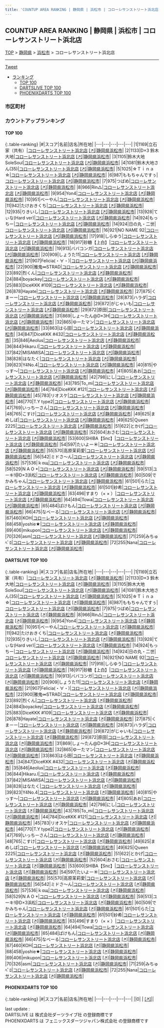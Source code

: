 ```yaml
---
title: 'COUNTUP AREA RANKING | 静岡県 | 浜松市 | コローレサンストリート浜北店'
---
```

## COUNTUP AREA RANKING | 静岡県 | 浜松市 | コローレサンストリート浜北店

[TOP](/darts/rank/) > [静岡県](/darts/rank/静岡県/) > [浜松市](/darts/rank/静岡県/浜松市/) > コローレサンストリート浜北店

___

<a href="https://twitter.com/share?ref_src=twsrc%5Etfw" data-text="COUNTUP AREA RANKING | 静岡県浜松市コローレサンストリート浜北店" class="twitter-share-button" data-hashtags="DARTSLIVE,PHOENIXDARTS,darts,ダーツ" data-show-count="false">Tweet</a>

* [ランキング](#カウントアップランキング)
    * [TOP 100](#top-100)
    * [DARTSLIVE TOP 100](#dartslive-top-100)
    * [PHOENIXDARTS TOP 100](#phoenixdarts-top-100)

### 市区町村

<ul>

</ul>

### カウントアップランキング

#### TOP 100



{:.table-ranking}
|#|スコア|名前|店名|所在地|
|---|---|---|---|---|
|1|1169|<span class="rank-name-dl">立石家（共有）</span>|<a href="/darts/rank/shops/984af241046ee54c0d9b047a20a7ba1e.html">コローレサンストリート浜北店</a> <a href="https://search.dartslive.com/jp/shop/984af241046ee54c0d9b047a20a7ba1e">[↗]</a>|<a href="/darts/rank/静岡県/浜松市">静岡県浜松市</a>|
|2|1133|<span class="rank-name-dl">D×3 鈴木大地</span>|<a href="/darts/rank/shops/984af241046ee54c0d9b047a20a7ba1e.html">コローレサンストリート浜北店</a> <a href="https://search.dartslive.com/jp/shop/984af241046ee54c0d9b047a20a7ba1e">[↗]</a>|<a href="/darts/rank/静岡県/浜松市">静岡県浜松市</a>|
|3|1105|<span class="rank-name-dl">鈴木大地SoleSoul</span>|<a href="/darts/rank/shops/984af241046ee54c0d9b047a20a7ba1e.html">コローレサンストリート浜北店</a> <a href="https://search.dartslive.com/jp/shop/984af241046ee54c0d9b047a20a7ba1e">[↗]</a>|<a href="/darts/rank/静岡県/浜松市">静岡県浜松市</a>|
|4|1081|<span class="rank-name-dl">鈴木大地さん(35)</span>|<a href="/darts/rank/shops/984af241046ee54c0d9b047a20a7ba1e.html">コローレサンストリート浜北店</a> <a href="https://search.dartslive.com/jp/shop/984af241046ee54c0d9b047a20a7ba1e">[↗]</a>|<a href="/darts/rank/静岡県/浜松市">静岡県浜松市</a>|
|5|1025|<span class="rank-name-dl">☆Ｔｉｎａ☆</span>|<a href="/darts/rank/shops/984af241046ee54c0d9b047a20a7ba1e.html">コローレサンストリート浜北店</a> <a href="https://search.dartslive.com/jp/shop/984af241046ee54c0d9b047a20a7ba1e">[↗]</a>|<a href="/darts/rank/静岡県/浜松市">静岡県浜松市</a>|
|6|987|<span class="rank-name-dl">ももちゃんですぅ</span>|<a href="/darts/rank/shops/984af241046ee54c0d9b047a20a7ba1e.html">コローレサンストリート浜北店</a> <a href="https://search.dartslive.com/jp/shop/984af241046ee54c0d9b047a20a7ba1e">[↗]</a>|<a href="/darts/rank/静岡県/浜松市">静岡県浜松市</a>|
|7|975|<span class="rank-name-dl">つばめ</span>|<a href="/darts/rank/shops/984af241046ee54c0d9b047a20a7ba1e.html">コローレサンストリート浜北店</a> <a href="https://search.dartslive.com/jp/shop/984af241046ee54c0d9b047a20a7ba1e">[↗]</a>|<a href="/darts/rank/静岡県/浜松市">静岡県浜松市</a>|
|8|966|<span class="rank-name-dl">Rin△</span>|<a href="/darts/rank/shops/984af241046ee54c0d9b047a20a7ba1e.html">コローレサンストリート浜北店</a> <a href="https://search.dartslive.com/jp/shop/984af241046ee54c0d9b047a20a7ba1e">[↗]</a>|<a href="/darts/rank/静岡県/浜松市">静岡県浜松市</a>|
|9|954|<span class="rank-name-dl">Yon4</span>|<a href="/darts/rank/shops/984af241046ee54c0d9b047a20a7ba1e.html">コローレサンストリート浜北店</a> <a href="https://search.dartslive.com/jp/shop/984af241046ee54c0d9b047a20a7ba1e">[↗]</a>|<a href="/darts/rank/静岡県/浜松市">静岡県浜松市</a>|
|10|951|<span class="rank-name-dl">べーやん</span>|<a href="/darts/rank/shops/984af241046ee54c0d9b047a20a7ba1e.html">コローレサンストリート浜北店</a> <a href="https://search.dartslive.com/jp/shop/984af241046ee54c0d9b047a20a7ba1e">[↗]</a>|<a href="/darts/rank/静岡県/浜松市">静岡県浜松市</a>|
|11|942|<span class="rank-name-dl">たけおきくち</span>|<a href="/darts/rank/shops/984af241046ee54c0d9b047a20a7ba1e.html">コローレサンストリート浜北店</a> <a href="https://search.dartslive.com/jp/shop/984af241046ee54c0d9b047a20a7ba1e">[↗]</a>|<a href="/darts/rank/静岡県/浜松市">静岡県浜松市</a>|
|12|935|<span class="rank-name-dl">りきいし</span>|<a href="/darts/rank/shops/984af241046ee54c0d9b047a20a7ba1e.html">コローレサンストリート浜北店</a> <a href="https://search.dartslive.com/jp/shop/984af241046ee54c0d9b047a20a7ba1e">[↗]</a>|<a href="/darts/rank/静岡県/浜松市">静岡県浜松市</a>|
|13|928|<span class="rank-name-dl">てぃな(Hard ver)</span>|<a href="/darts/rank/shops/984af241046ee54c0d9b047a20a7ba1e.html">コローレサンストリート浜北店</a> <a href="https://search.dartslive.com/jp/shop/984af241046ee54c0d9b047a20a7ba1e">[↗]</a>|<a href="/darts/rank/静岡県/浜松市">静岡県浜松市</a>|
|14|924|<span class="rank-name-dl">もっちー</span>|<a href="/darts/rank/shops/984af241046ee54c0d9b047a20a7ba1e.html">コローレサンストリート浜北店</a> <a href="https://search.dartslive.com/jp/shop/984af241046ee54c0d9b047a20a7ba1e">[↗]</a>|<a href="/darts/rank/静岡県/浜松市">静岡県浜松市</a>|
|14|924|<span class="rank-name-dl">日の丸・二世</span>|<a href="/darts/rank/shops/984af241046ee54c0d9b047a20a7ba1e.html">コローレサンストリート浜北店</a> <a href="https://search.dartslive.com/jp/shop/984af241046ee54c0d9b047a20a7ba1e">[↗]</a>|<a href="/darts/rank/静岡県/浜松市">静岡県浜松市</a>|
|16|921|<span class="rank-name-dl">NO NAME 92</span>|<a href="/darts/rank/shops/984af241046ee54c0d9b047a20a7ba1e.html">コローレサンストリート浜北店</a> <a href="https://search.dartslive.com/jp/shop/984af241046ee54c0d9b047a20a7ba1e">[↗]</a>|<a href="/darts/rank/静岡県/浜松市">静岡県浜松市</a>|
|17|918|<span class="rank-name-dl">しらゆう</span>|<a href="/darts/rank/shops/984af241046ee54c0d9b047a20a7ba1e.html">コローレサンストリート浜北店</a> <a href="https://search.dartslive.com/jp/shop/984af241046ee54c0d9b047a20a7ba1e">[↗]</a>|<a href="/darts/rank/静岡県/浜松市">静岡県浜松市</a>|
|18|917|<span class="rank-name-dl">砂糖【上白】</span>|<a href="/darts/rank/shops/984af241046ee54c0d9b047a20a7ba1e.html">コローレサンストリート浜北店</a> <a href="https://search.dartslive.com/jp/shop/984af241046ee54c0d9b047a20a7ba1e">[↗]</a>|<a href="/darts/rank/静岡県/浜松市">静岡県浜松市</a>|
|19|913|<span class="rank-name-dl">ババコンガ</span>|<a href="/darts/rank/shops/984af241046ee54c0d9b047a20a7ba1e.html">コローレサンストリート浜北店</a> <a href="https://search.dartslive.com/jp/shop/984af241046ee54c0d9b047a20a7ba1e">[↗]</a>|<a href="/darts/rank/静岡県/浜松市">静岡県浜松市</a>|
|20|909|<span class="rank-name-dl">しょうた11</span>|<a href="/darts/rank/shops/984af241046ee54c0d9b047a20a7ba1e.html">コローレサンストリート浜北店</a> <a href="https://search.dartslive.com/jp/shop/984af241046ee54c0d9b047a20a7ba1e">[↗]</a>|<a href="/darts/rank/静岡県/浜松市">静岡県浜松市</a>|
|21|907|<span class="rank-name-dl">Felicia(・∀・)</span>|<a href="/darts/rank/shops/984af241046ee54c0d9b047a20a7ba1e.html">コローレサンストリート浜北店</a> <a href="https://search.dartslive.com/jp/shop/984af241046ee54c0d9b047a20a7ba1e">[↗]</a>|<a href="/darts/rank/静岡県/浜松市">静岡県浜松市</a>|
|22|900|<span class="rank-name-dl">雅鬼∞STRAD</span>|<a href="/darts/rank/shops/984af241046ee54c0d9b047a20a7ba1e.html">コローレサンストリート浜北店</a> <a href="https://search.dartslive.com/jp/shop/984af241046ee54c0d9b047a20a7ba1e">[↗]</a>|<a href="/darts/rank/静岡県/浜松市">静岡県浜松市</a>|
|23|892|<span class="rank-name-dl">烈くん</span>|<a href="/darts/rank/shops/984af241046ee54c0d9b047a20a7ba1e.html">コローレサンストリート浜北店</a> <a href="https://search.dartslive.com/jp/shop/984af241046ee54c0d9b047a20a7ba1e">[↗]</a>|<a href="/darts/rank/静岡県/浜松市">静岡県浜松市</a>|
|24|884|<span class="rank-name-dl">boyackey</span>|<a href="/darts/rank/shops/984af241046ee54c0d9b047a20a7ba1e.html">コローレサンストリート浜北店</a> <a href="https://search.dartslive.com/jp/shop/984af241046ee54c0d9b047a20a7ba1e">[↗]</a>|<a href="/darts/rank/静岡県/浜松市">静岡県浜松市</a>|
|25|883|<span class="rank-name-dl">DiceKKK #109</span>|<a href="/darts/rank/shops/984af241046ee54c0d9b047a20a7ba1e.html">コローレサンストリート浜北店</a> <a href="https://search.dartslive.com/jp/shop/984af241046ee54c0d9b047a20a7ba1e">[↗]</a>|<a href="/darts/rank/静岡県/浜松市">静岡県浜松市</a>|
|26|878|<span class="rank-name-dl">Hayate</span>|<a href="/darts/rank/shops/984af241046ee54c0d9b047a20a7ba1e.html">コローレサンストリート浜北店</a> <a href="https://search.dartslive.com/jp/shop/984af241046ee54c0d9b047a20a7ba1e">[↗]</a>|<a href="/darts/rank/静岡県/浜松市">静岡県浜松市</a>|
|27|875|<span class="rank-name-dl">くまーー</span>|<a href="/darts/rank/shops/984af241046ee54c0d9b047a20a7ba1e.html">コローレサンストリート浜北店</a> <a href="https://search.dartslive.com/jp/shop/984af241046ee54c0d9b047a20a7ba1e">[↗]</a>|<a href="/darts/rank/静岡県/浜松市">静岡県浜松市</a>|
|28|873|<span class="rank-name-dl">ハラダ</span>|<a href="/darts/rank/shops/984af241046ee54c0d9b047a20a7ba1e.html">コローレサンストリート浜北店</a> <a href="https://search.dartslive.com/jp/shop/984af241046ee54c0d9b047a20a7ba1e">[↗]</a>|<a href="/darts/rank/静岡県/浜松市">静岡県浜松市</a>|
|29|872|<span class="rank-name-dl">がじゃいも</span>|<a href="/darts/rank/shops/984af241046ee54c0d9b047a20a7ba1e.html">コローレサンストリート浜北店</a> <a href="https://search.dartslive.com/jp/shop/984af241046ee54c0d9b047a20a7ba1e">[↗]</a>|<a href="/darts/rank/静岡県/浜松市">静岡県浜松市</a>|
|29|872|<span class="rank-name-dl">原田</span>|<a href="/darts/rank/shops/984af241046ee54c0d9b047a20a7ba1e.html">コローレサンストリート浜北店</a> <a href="https://search.dartslive.com/jp/shop/984af241046ee54c0d9b047a20a7ba1e">[↗]</a>|<a href="/darts/rank/静岡県/浜松市">静岡県浜松市</a>|
|31|869|<span class="rank-name-dl">しょ～たん@D×3H</span>|<a href="/darts/rank/shops/984af241046ee54c0d9b047a20a7ba1e.html">コローレサンストリート浜北店</a> <a href="https://search.dartslive.com/jp/shop/984af241046ee54c0d9b047a20a7ba1e">[↗]</a>|<a href="/darts/rank/静岡県/浜松市">静岡県浜松市</a>|
|32|865|<span class="rank-name-dl">ゆーたマン</span>|<a href="/darts/rank/shops/984af241046ee54c0d9b047a20a7ba1e.html">コローレサンストリート浜北店</a> <a href="https://search.dartslive.com/jp/shop/984af241046ee54c0d9b047a20a7ba1e">[↗]</a>|<a href="/darts/rank/静岡県/浜松市">静岡県浜松市</a>|
|33|863|<span class="rank-name-dl">はら田</span>|<a href="/darts/rank/shops/984af241046ee54c0d9b047a20a7ba1e.html">コローレサンストリート浜北店</a> <a href="https://search.dartslive.com/jp/shop/984af241046ee54c0d9b047a20a7ba1e">[↗]</a>|<a href="/darts/rank/静岡県/浜松市">静岡県浜松市</a>|
|34|847|<span class="rank-name-dl">DiceKKK #432</span>|<a href="/darts/rank/shops/984af241046ee54c0d9b047a20a7ba1e.html">コローレサンストリート浜北店</a> <a href="https://search.dartslive.com/jp/shop/984af241046ee54c0d9b047a20a7ba1e">[↗]</a>|<a href="/darts/rank/静岡県/浜松市">静岡県浜松市</a>|
|35|846|<span class="rank-name-dl">Aeolus</span>|<a href="/darts/rank/shops/984af241046ee54c0d9b047a20a7ba1e.html">コローレサンストリート浜北店</a> <a href="https://search.dartslive.com/jp/shop/984af241046ee54c0d9b047a20a7ba1e">[↗]</a>|<a href="/darts/rank/静岡県/浜松市">静岡県浜松市</a>|
|36|844|<span class="rank-name-dl">Hikaru.I</span>|<a href="/darts/rank/shops/984af241046ee54c0d9b047a20a7ba1e.html">コローレサンストリート浜北店</a> <a href="https://search.dartslive.com/jp/shop/984af241046ee54c0d9b047a20a7ba1e">[↗]</a>|<a href="/darts/rank/静岡県/浜松市">静岡県浜松市</a>|
|37|842|<span class="rank-name-dl">MISAMISA</span>|<a href="/darts/rank/shops/984af241046ee54c0d9b047a20a7ba1e.html">コローレサンストリート浜北店</a> <a href="https://search.dartslive.com/jp/shop/984af241046ee54c0d9b047a20a7ba1e">[↗]</a>|<a href="/darts/rank/静岡県/浜松市">静岡県浜松市</a>|
|38|828|<span class="rank-name-dl">はなたく</span>|<a href="/darts/rank/shops/984af241046ee54c0d9b047a20a7ba1e.html">コローレサンストリート浜北店</a> <a href="https://search.dartslive.com/jp/shop/984af241046ee54c0d9b047a20a7ba1e">[↗]</a>|<a href="/darts/rank/静岡県/浜松市">静岡県浜松市</a>|
|39|823|<span class="rank-name-dl">Y4No.4</span>|<a href="/darts/rank/shops/984af241046ee54c0d9b047a20a7ba1e.html">コローレサンストリート浜北店</a> <a href="https://search.dartslive.com/jp/shop/984af241046ee54c0d9b047a20a7ba1e">[↗]</a>|<a href="/darts/rank/静岡県/浜松市">静岡県浜松市</a>|
|40|815|<span class="rank-name-dl">やっす〜</span>|<a href="/darts/rank/shops/984af241046ee54c0d9b047a20a7ba1e.html">コローレサンストリート浜北店</a> <a href="https://search.dartslive.com/jp/shop/984af241046ee54c0d9b047a20a7ba1e">[↗]</a>|<a href="/darts/rank/静岡県/浜松市">静岡県浜松市</a>|
|41|805|<span class="rank-name-dl">あお</span>|<a href="/darts/rank/shops/984af241046ee54c0d9b047a20a7ba1e.html">コローレサンストリート浜北店</a> <a href="https://search.dartslive.com/jp/shop/984af241046ee54c0d9b047a20a7ba1e">[↗]</a>|<a href="/darts/rank/静岡県/浜松市">静岡県浜松市</a>|
|42|798|<span class="rank-name-dl">にし</span>|<a href="/darts/rank/shops/984af241046ee54c0d9b047a20a7ba1e.html">コローレサンストリート浜北店</a> <a href="https://search.dartslive.com/jp/shop/984af241046ee54c0d9b047a20a7ba1e">[↗]</a>|<a href="/darts/rank/静岡県/浜松市">静岡県浜松市</a>|
|43|785|<span class="rank-name-dl">To_mi</span>|<a href="/darts/rank/shops/984af241046ee54c0d9b047a20a7ba1e.html">コローレサンストリート浜北店</a> <a href="https://search.dartslive.com/jp/shop/984af241046ee54c0d9b047a20a7ba1e">[↗]</a>|<a href="/darts/rank/静岡県/浜松市">静岡県浜松市</a>|
|44|784|<span class="rank-name-dl">DiceKKK #121</span>|<a href="/darts/rank/shops/984af241046ee54c0d9b047a20a7ba1e.html">コローレサンストリート浜北店</a> <a href="https://search.dartslive.com/jp/shop/984af241046ee54c0d9b047a20a7ba1e">[↗]</a>|<a href="/darts/rank/静岡県/浜松市">静岡県浜松市</a>|
|45|783|<span class="rank-name-dl">リオスケ</span>|<a href="/darts/rank/shops/984af241046ee54c0d9b047a20a7ba1e.html">コローレサンストリート浜北店</a> <a href="https://search.dartslive.com/jp/shop/984af241046ee54c0d9b047a20a7ba1e">[↗]</a>|<a href="/darts/rank/静岡県/浜松市">静岡県浜松市</a>|
|46|770|<span class="rank-name-dl">T.Y type2</span>|<a href="/darts/rank/shops/984af241046ee54c0d9b047a20a7ba1e.html">コローレサンストリート浜北店</a> <a href="https://search.dartslive.com/jp/shop/984af241046ee54c0d9b047a20a7ba1e">[↗]</a>|<a href="/darts/rank/静岡県/浜松市">静岡県浜松市</a>|
|47|769|<span class="rank-name-dl">いっちーさん</span>|<a href="/darts/rank/shops/984af241046ee54c0d9b047a20a7ba1e.html">コローレサンストリート浜北店</a> <a href="https://search.dartslive.com/jp/shop/984af241046ee54c0d9b047a20a7ba1e">[↗]</a>|<a href="/darts/rank/静岡県/浜松市">静岡県浜松市</a>|
|48|765|<span class="rank-name-dl">こすけ</span>|<a href="/darts/rank/shops/984af241046ee54c0d9b047a20a7ba1e.html">コローレサンストリート浜北店</a> <a href="https://search.dartslive.com/jp/shop/984af241046ee54c0d9b047a20a7ba1e">[↗]</a>|<a href="/darts/rank/静岡県/浜松市">静岡県浜松市</a>|
|49|625|<span class="rank-name-dl">まめしば</span>|<a href="/darts/rank/shops/984af241046ee54c0d9b047a20a7ba1e.html">コローレサンストリート浜北店</a> <a href="https://search.dartslive.com/jp/shop/984af241046ee54c0d9b047a20a7ba1e">[↗]</a>|<a href="/darts/rank/静岡県/浜松市">静岡県浜松市</a>|
|49|625|<span class="rank-name-dl">Ｑueen 2225</span>|<a href="/darts/rank/shops/984af241046ee54c0d9b047a20a7ba1e.html">コローレサンストリート浜北店</a> <a href="https://search.dartslive.com/jp/shop/984af241046ee54c0d9b047a20a7ba1e">[↗]</a>|<a href="/darts/rank/静岡県/浜松市">静岡県浜松市</a>|
|51|622|<span class="rank-name-dl">とかげ</span>|<a href="/darts/rank/shops/984af241046ee54c0d9b047a20a7ba1e.html">コローレサンストリート浜北店</a> <a href="https://search.dartslive.com/jp/shop/984af241046ee54c0d9b047a20a7ba1e">[↗]</a>|<a href="/darts/rank/静岡県/浜松市">静岡県浜松市</a>|
|52|604|<span class="rank-name-dl">おさむ</span>|<a href="/darts/rank/shops/984af241046ee54c0d9b047a20a7ba1e.html">コローレサンストリート浜北店</a> <a href="https://search.dartslive.com/jp/shop/984af241046ee54c0d9b047a20a7ba1e">[↗]</a>|<a href="/darts/rank/静岡県/浜松市">静岡県浜松市</a>|
|53|600|<span class="rank-name-dl">SHIBA【Snc】</span>|<a href="/darts/rank/shops/984af241046ee54c0d9b047a20a7ba1e.html">コローレサンストリート浜北店</a> <a href="https://search.dartslive.com/jp/shop/984af241046ee54c0d9b047a20a7ba1e">[↗]</a>|<a href="/darts/rank/静岡県/浜松市">静岡県浜松市</a>|
|54|597|<span class="rank-name-dl">たいよー☀️</span>|<a href="/darts/rank/shops/984af241046ee54c0d9b047a20a7ba1e.html">コローレサンストリート浜北店</a> <a href="https://search.dartslive.com/jp/shop/984af241046ee54c0d9b047a20a7ba1e">[↗]</a>|<a href="/darts/rank/静岡県/浜松市">静岡県浜松市</a>|
|55|570|<span class="rank-name-dl">高原茉莉愛</span>|<a href="/darts/rank/shops/984af241046ee54c0d9b047a20a7ba1e.html">コローレサンストリート浜北店</a> <a href="https://search.dartslive.com/jp/shop/984af241046ee54c0d9b047a20a7ba1e">[↗]</a>|<a href="/darts/rank/静岡県/浜松市">静岡県浜松市</a>|
|56|542|<span class="rank-name-dl">ミドさ〜ん</span>|<a href="/darts/rank/shops/984af241046ee54c0d9b047a20a7ba1e.html">コローレサンストリート浜北店</a> <a href="https://search.dartslive.com/jp/shop/984af241046ee54c0d9b047a20a7ba1e">[↗]</a>|<a href="/darts/rank/静岡県/浜松市">静岡県浜松市</a>|
|57|536|<span class="rank-name-dl">ｋαщ</span>|<a href="/darts/rank/shops/984af241046ee54c0d9b047a20a7ba1e.html">コローレサンストリート浜北店</a> <a href="https://search.dartslive.com/jp/shop/984af241046ee54c0d9b047a20a7ba1e">[↗]</a>|<a href="/darts/rank/静岡県/浜松市">静岡県浜松市</a>|
|58|529|<span class="rank-name-dl">N A O *</span>|<a href="/darts/rank/shops/984af241046ee54c0d9b047a20a7ba1e.html">コローレサンストリート浜北店</a> <a href="https://search.dartslive.com/jp/shop/984af241046ee54c0d9b047a20a7ba1e">[↗]</a>|<a href="/darts/rank/静岡県/浜松市">静岡県浜松市</a>|
|59|513|<span class="rank-name-dl">ユーキ!@D×3浜松</span>|<a href="/darts/rank/shops/984af241046ee54c0d9b047a20a7ba1e.html">コローレサンストリート浜北店</a> <a href="https://search.dartslive.com/jp/shop/984af241046ee54c0d9b047a20a7ba1e">[↗]</a>|<a href="/darts/rank/静岡県/浜松市">静岡県浜松市</a>|
|60|509|<span class="rank-name-dl">でかみちゃん</span>|<a href="/darts/rank/shops/984af241046ee54c0d9b047a20a7ba1e.html">コローレサンストリート浜北店</a> <a href="https://search.dartslive.com/jp/shop/984af241046ee54c0d9b047a20a7ba1e">[↗]</a>|<a href="/darts/rank/静岡県/浜松市">静岡県浜松市</a>|
|61|501|<span class="rank-name-dl">らた</span>|<a href="/darts/rank/shops/984af241046ee54c0d9b047a20a7ba1e.html">コローレサンストリート浜北店</a> <a href="https://search.dartslive.com/jp/shop/984af241046ee54c0d9b047a20a7ba1e">[↗]</a>|<a href="/darts/rank/静岡県/浜松市">静岡県浜松市</a>|
|61|501|<span class="rank-name-dl">紗希</span>|<a href="/darts/rank/shops/984af241046ee54c0d9b047a20a7ba1e.html">コローレサンストリート浜北店</a> <a href="https://search.dartslive.com/jp/shop/984af241046ee54c0d9b047a20a7ba1e">[↗]</a>|<a href="/darts/rank/静岡県/浜松市">静岡県浜松市</a>|
|63|496|<span class="rank-name-dl">すまり（× × ）</span>|<a href="/darts/rank/shops/984af241046ee54c0d9b047a20a7ba1e.html">コローレサンストリート浜北店</a> <a href="https://search.dartslive.com/jp/shop/984af241046ee54c0d9b047a20a7ba1e">[↗]</a>|<a href="/darts/rank/静岡県/浜松市">静岡県浜松市</a>|
|64|494|<span class="rank-name-dl">Towa</span>|<a href="/darts/rank/shops/984af241046ee54c0d9b047a20a7ba1e.html">コローレサンストリート浜北店</a> <a href="https://search.dartslive.com/jp/shop/984af241046ee54c0d9b047a20a7ba1e">[↗]</a>|<a href="/darts/rank/静岡県/浜松市">静岡県浜松市</a>|
|65|484|<span class="rank-name-dl">ばけもん</span>|<a href="/darts/rank/shops/984af241046ee54c0d9b047a20a7ba1e.html">コローレサンストリート浜北店</a> <a href="https://search.dartslive.com/jp/shop/984af241046ee54c0d9b047a20a7ba1e">[↗]</a>|<a href="/darts/rank/静岡県/浜松市">静岡県浜松市</a>|
|66|475|<span class="rank-name-dl">なべーる</span>|<a href="/darts/rank/shops/984af241046ee54c0d9b047a20a7ba1e.html">コローレサンストリート浜北店</a> <a href="https://search.dartslive.com/jp/shop/984af241046ee54c0d9b047a20a7ba1e">[↗]</a>|<a href="/darts/rank/静岡県/浜松市">静岡県浜松市</a>|
|67|460|<span class="rank-name-dl">KOH</span>|<a href="/darts/rank/shops/984af241046ee54c0d9b047a20a7ba1e.html">コローレサンストリート浜北店</a> <a href="https://search.dartslive.com/jp/shop/984af241046ee54c0d9b047a20a7ba1e">[↗]</a>|<a href="/darts/rank/静岡県/浜松市">静岡県浜松市</a>|
|68|458|<span class="rank-name-dl">yoshie★</span>|<a href="/darts/rank/shops/984af241046ee54c0d9b047a20a7ba1e.html">コローレサンストリート浜北店</a> <a href="https://search.dartslive.com/jp/shop/984af241046ee54c0d9b047a20a7ba1e">[↗]</a>|<a href="/darts/rank/静岡県/浜松市">静岡県浜松市</a>|
|69|406|<span class="rank-name-dl">mikupon</span>|<a href="/darts/rank/shops/984af241046ee54c0d9b047a20a7ba1e.html">コローレサンストリート浜北店</a> <a href="https://search.dartslive.com/jp/shop/984af241046ee54c0d9b047a20a7ba1e">[↗]</a>|<a href="/darts/rank/静岡県/浜松市">静岡県浜松市</a>|
|70|326|<span class="rank-name-dl">asm</span>|<a href="/darts/rank/shops/984af241046ee54c0d9b047a20a7ba1e.html">コローレサンストリート浜北店</a> <a href="https://search.dartslive.com/jp/shop/984af241046ee54c0d9b047a20a7ba1e">[↗]</a>|<a href="/darts/rank/静岡県/浜松市">静岡県浜松市</a>|
|71|259|<span class="rank-name-dl">みちゅﾍﾟﾛ</span>|<a href="/darts/rank/shops/984af241046ee54c0d9b047a20a7ba1e.html">コローレサンストリート浜北店</a> <a href="https://search.dartslive.com/jp/shop/984af241046ee54c0d9b047a20a7ba1e">[↗]</a>|<a href="/darts/rank/静岡県/浜松市">静岡県浜松市</a>|
|72|255|<span class="rank-name-dl">Nana</span>|<a href="/darts/rank/shops/984af241046ee54c0d9b047a20a7ba1e.html">コローレサンストリート浜北店</a> <a href="https://search.dartslive.com/jp/shop/984af241046ee54c0d9b047a20a7ba1e">[↗]</a>|<a href="/darts/rank/静岡県/浜松市">静岡県浜松市</a>|


#### DARTSLIVE TOP 100



{:.table-ranking}
|#|スコア|名前|店名|所在地|
|---|---|---|---|---|
|1|1169|<span class="rank-name-dl">立石家（共有）</span>|<a href="/darts/rank/shops/984af241046ee54c0d9b047a20a7ba1e.html">コローレサンストリート浜北店</a> <a href="https://search.dartslive.com/jp/shop/984af241046ee54c0d9b047a20a7ba1e">[↗]</a>|<a href="/darts/rank/静岡県/浜松市">静岡県浜松市</a>|
|2|1133|<span class="rank-name-dl">D×3 鈴木大地</span>|<a href="/darts/rank/shops/984af241046ee54c0d9b047a20a7ba1e.html">コローレサンストリート浜北店</a> <a href="https://search.dartslive.com/jp/shop/984af241046ee54c0d9b047a20a7ba1e">[↗]</a>|<a href="/darts/rank/静岡県/浜松市">静岡県浜松市</a>|
|3|1105|<span class="rank-name-dl">鈴木大地SoleSoul</span>|<a href="/darts/rank/shops/984af241046ee54c0d9b047a20a7ba1e.html">コローレサンストリート浜北店</a> <a href="https://search.dartslive.com/jp/shop/984af241046ee54c0d9b047a20a7ba1e">[↗]</a>|<a href="/darts/rank/静岡県/浜松市">静岡県浜松市</a>|
|4|1081|<span class="rank-name-dl">鈴木大地さん(35)</span>|<a href="/darts/rank/shops/984af241046ee54c0d9b047a20a7ba1e.html">コローレサンストリート浜北店</a> <a href="https://search.dartslive.com/jp/shop/984af241046ee54c0d9b047a20a7ba1e">[↗]</a>|<a href="/darts/rank/静岡県/浜松市">静岡県浜松市</a>|
|5|1025|<span class="rank-name-dl">☆Ｔｉｎａ☆</span>|<a href="/darts/rank/shops/984af241046ee54c0d9b047a20a7ba1e.html">コローレサンストリート浜北店</a> <a href="https://search.dartslive.com/jp/shop/984af241046ee54c0d9b047a20a7ba1e">[↗]</a>|<a href="/darts/rank/静岡県/浜松市">静岡県浜松市</a>|
|6|987|<span class="rank-name-dl">ももちゃんですぅ</span>|<a href="/darts/rank/shops/984af241046ee54c0d9b047a20a7ba1e.html">コローレサンストリート浜北店</a> <a href="https://search.dartslive.com/jp/shop/984af241046ee54c0d9b047a20a7ba1e">[↗]</a>|<a href="/darts/rank/静岡県/浜松市">静岡県浜松市</a>|
|7|975|<span class="rank-name-dl">つばめ</span>|<a href="/darts/rank/shops/984af241046ee54c0d9b047a20a7ba1e.html">コローレサンストリート浜北店</a> <a href="https://search.dartslive.com/jp/shop/984af241046ee54c0d9b047a20a7ba1e">[↗]</a>|<a href="/darts/rank/静岡県/浜松市">静岡県浜松市</a>|
|8|966|<span class="rank-name-dl">Rin△</span>|<a href="/darts/rank/shops/984af241046ee54c0d9b047a20a7ba1e.html">コローレサンストリート浜北店</a> <a href="https://search.dartslive.com/jp/shop/984af241046ee54c0d9b047a20a7ba1e">[↗]</a>|<a href="/darts/rank/静岡県/浜松市">静岡県浜松市</a>|
|9|954|<span class="rank-name-dl">Yon4</span>|<a href="/darts/rank/shops/984af241046ee54c0d9b047a20a7ba1e.html">コローレサンストリート浜北店</a> <a href="https://search.dartslive.com/jp/shop/984af241046ee54c0d9b047a20a7ba1e">[↗]</a>|<a href="/darts/rank/静岡県/浜松市">静岡県浜松市</a>|
|10|951|<span class="rank-name-dl">べーやん</span>|<a href="/darts/rank/shops/984af241046ee54c0d9b047a20a7ba1e.html">コローレサンストリート浜北店</a> <a href="https://search.dartslive.com/jp/shop/984af241046ee54c0d9b047a20a7ba1e">[↗]</a>|<a href="/darts/rank/静岡県/浜松市">静岡県浜松市</a>|
|11|942|<span class="rank-name-dl">たけおきくち</span>|<a href="/darts/rank/shops/984af241046ee54c0d9b047a20a7ba1e.html">コローレサンストリート浜北店</a> <a href="https://search.dartslive.com/jp/shop/984af241046ee54c0d9b047a20a7ba1e">[↗]</a>|<a href="/darts/rank/静岡県/浜松市">静岡県浜松市</a>|
|12|935|<span class="rank-name-dl">りきいし</span>|<a href="/darts/rank/shops/984af241046ee54c0d9b047a20a7ba1e.html">コローレサンストリート浜北店</a> <a href="https://search.dartslive.com/jp/shop/984af241046ee54c0d9b047a20a7ba1e">[↗]</a>|<a href="/darts/rank/静岡県/浜松市">静岡県浜松市</a>|
|13|928|<span class="rank-name-dl">てぃな(Hard ver)</span>|<a href="/darts/rank/shops/984af241046ee54c0d9b047a20a7ba1e.html">コローレサンストリート浜北店</a> <a href="https://search.dartslive.com/jp/shop/984af241046ee54c0d9b047a20a7ba1e">[↗]</a>|<a href="/darts/rank/静岡県/浜松市">静岡県浜松市</a>|
|14|924|<span class="rank-name-dl">もっちー</span>|<a href="/darts/rank/shops/984af241046ee54c0d9b047a20a7ba1e.html">コローレサンストリート浜北店</a> <a href="https://search.dartslive.com/jp/shop/984af241046ee54c0d9b047a20a7ba1e">[↗]</a>|<a href="/darts/rank/静岡県/浜松市">静岡県浜松市</a>|
|14|924|<span class="rank-name-dl">日の丸・二世</span>|<a href="/darts/rank/shops/984af241046ee54c0d9b047a20a7ba1e.html">コローレサンストリート浜北店</a> <a href="https://search.dartslive.com/jp/shop/984af241046ee54c0d9b047a20a7ba1e">[↗]</a>|<a href="/darts/rank/静岡県/浜松市">静岡県浜松市</a>|
|16|921|<span class="rank-name-dl">NO NAME 92</span>|<a href="/darts/rank/shops/984af241046ee54c0d9b047a20a7ba1e.html">コローレサンストリート浜北店</a> <a href="https://search.dartslive.com/jp/shop/984af241046ee54c0d9b047a20a7ba1e">[↗]</a>|<a href="/darts/rank/静岡県/浜松市">静岡県浜松市</a>|
|17|918|<span class="rank-name-dl">しらゆう</span>|<a href="/darts/rank/shops/984af241046ee54c0d9b047a20a7ba1e.html">コローレサンストリート浜北店</a> <a href="https://search.dartslive.com/jp/shop/984af241046ee54c0d9b047a20a7ba1e">[↗]</a>|<a href="/darts/rank/静岡県/浜松市">静岡県浜松市</a>|
|18|917|<span class="rank-name-dl">砂糖【上白】</span>|<a href="/darts/rank/shops/984af241046ee54c0d9b047a20a7ba1e.html">コローレサンストリート浜北店</a> <a href="https://search.dartslive.com/jp/shop/984af241046ee54c0d9b047a20a7ba1e">[↗]</a>|<a href="/darts/rank/静岡県/浜松市">静岡県浜松市</a>|
|19|913|<span class="rank-name-dl">ババコンガ</span>|<a href="/darts/rank/shops/984af241046ee54c0d9b047a20a7ba1e.html">コローレサンストリート浜北店</a> <a href="https://search.dartslive.com/jp/shop/984af241046ee54c0d9b047a20a7ba1e">[↗]</a>|<a href="/darts/rank/静岡県/浜松市">静岡県浜松市</a>|
|20|909|<span class="rank-name-dl">しょうた11</span>|<a href="/darts/rank/shops/984af241046ee54c0d9b047a20a7ba1e.html">コローレサンストリート浜北店</a> <a href="https://search.dartslive.com/jp/shop/984af241046ee54c0d9b047a20a7ba1e">[↗]</a>|<a href="/darts/rank/静岡県/浜松市">静岡県浜松市</a>|
|21|907|<span class="rank-name-dl">Felicia(・∀・)</span>|<a href="/darts/rank/shops/984af241046ee54c0d9b047a20a7ba1e.html">コローレサンストリート浜北店</a> <a href="https://search.dartslive.com/jp/shop/984af241046ee54c0d9b047a20a7ba1e">[↗]</a>|<a href="/darts/rank/静岡県/浜松市">静岡県浜松市</a>|
|22|900|<span class="rank-name-dl">雅鬼∞STRAD</span>|<a href="/darts/rank/shops/984af241046ee54c0d9b047a20a7ba1e.html">コローレサンストリート浜北店</a> <a href="https://search.dartslive.com/jp/shop/984af241046ee54c0d9b047a20a7ba1e">[↗]</a>|<a href="/darts/rank/静岡県/浜松市">静岡県浜松市</a>|
|23|892|<span class="rank-name-dl">烈くん</span>|<a href="/darts/rank/shops/984af241046ee54c0d9b047a20a7ba1e.html">コローレサンストリート浜北店</a> <a href="https://search.dartslive.com/jp/shop/984af241046ee54c0d9b047a20a7ba1e">[↗]</a>|<a href="/darts/rank/静岡県/浜松市">静岡県浜松市</a>|
|24|884|<span class="rank-name-dl">boyackey</span>|<a href="/darts/rank/shops/984af241046ee54c0d9b047a20a7ba1e.html">コローレサンストリート浜北店</a> <a href="https://search.dartslive.com/jp/shop/984af241046ee54c0d9b047a20a7ba1e">[↗]</a>|<a href="/darts/rank/静岡県/浜松市">静岡県浜松市</a>|
|25|883|<span class="rank-name-dl">DiceKKK #109</span>|<a href="/darts/rank/shops/984af241046ee54c0d9b047a20a7ba1e.html">コローレサンストリート浜北店</a> <a href="https://search.dartslive.com/jp/shop/984af241046ee54c0d9b047a20a7ba1e">[↗]</a>|<a href="/darts/rank/静岡県/浜松市">静岡県浜松市</a>|
|26|878|<span class="rank-name-dl">Hayate</span>|<a href="/darts/rank/shops/984af241046ee54c0d9b047a20a7ba1e.html">コローレサンストリート浜北店</a> <a href="https://search.dartslive.com/jp/shop/984af241046ee54c0d9b047a20a7ba1e">[↗]</a>|<a href="/darts/rank/静岡県/浜松市">静岡県浜松市</a>|
|27|875|<span class="rank-name-dl">くまーー</span>|<a href="/darts/rank/shops/984af241046ee54c0d9b047a20a7ba1e.html">コローレサンストリート浜北店</a> <a href="https://search.dartslive.com/jp/shop/984af241046ee54c0d9b047a20a7ba1e">[↗]</a>|<a href="/darts/rank/静岡県/浜松市">静岡県浜松市</a>|
|28|873|<span class="rank-name-dl">ハラダ</span>|<a href="/darts/rank/shops/984af241046ee54c0d9b047a20a7ba1e.html">コローレサンストリート浜北店</a> <a href="https://search.dartslive.com/jp/shop/984af241046ee54c0d9b047a20a7ba1e">[↗]</a>|<a href="/darts/rank/静岡県/浜松市">静岡県浜松市</a>|
|29|872|<span class="rank-name-dl">がじゃいも</span>|<a href="/darts/rank/shops/984af241046ee54c0d9b047a20a7ba1e.html">コローレサンストリート浜北店</a> <a href="https://search.dartslive.com/jp/shop/984af241046ee54c0d9b047a20a7ba1e">[↗]</a>|<a href="/darts/rank/静岡県/浜松市">静岡県浜松市</a>|
|29|872|<span class="rank-name-dl">原田</span>|<a href="/darts/rank/shops/984af241046ee54c0d9b047a20a7ba1e.html">コローレサンストリート浜北店</a> <a href="https://search.dartslive.com/jp/shop/984af241046ee54c0d9b047a20a7ba1e">[↗]</a>|<a href="/darts/rank/静岡県/浜松市">静岡県浜松市</a>|
|31|869|<span class="rank-name-dl">しょ～たん@D×3H</span>|<a href="/darts/rank/shops/984af241046ee54c0d9b047a20a7ba1e.html">コローレサンストリート浜北店</a> <a href="https://search.dartslive.com/jp/shop/984af241046ee54c0d9b047a20a7ba1e">[↗]</a>|<a href="/darts/rank/静岡県/浜松市">静岡県浜松市</a>|
|32|865|<span class="rank-name-dl">ゆーたマン</span>|<a href="/darts/rank/shops/984af241046ee54c0d9b047a20a7ba1e.html">コローレサンストリート浜北店</a> <a href="https://search.dartslive.com/jp/shop/984af241046ee54c0d9b047a20a7ba1e">[↗]</a>|<a href="/darts/rank/静岡県/浜松市">静岡県浜松市</a>|
|33|863|<span class="rank-name-dl">はら田</span>|<a href="/darts/rank/shops/984af241046ee54c0d9b047a20a7ba1e.html">コローレサンストリート浜北店</a> <a href="https://search.dartslive.com/jp/shop/984af241046ee54c0d9b047a20a7ba1e">[↗]</a>|<a href="/darts/rank/静岡県/浜松市">静岡県浜松市</a>|
|34|847|<span class="rank-name-dl">DiceKKK #432</span>|<a href="/darts/rank/shops/984af241046ee54c0d9b047a20a7ba1e.html">コローレサンストリート浜北店</a> <a href="https://search.dartslive.com/jp/shop/984af241046ee54c0d9b047a20a7ba1e">[↗]</a>|<a href="/darts/rank/静岡県/浜松市">静岡県浜松市</a>|
|35|846|<span class="rank-name-dl">Aeolus</span>|<a href="/darts/rank/shops/984af241046ee54c0d9b047a20a7ba1e.html">コローレサンストリート浜北店</a> <a href="https://search.dartslive.com/jp/shop/984af241046ee54c0d9b047a20a7ba1e">[↗]</a>|<a href="/darts/rank/静岡県/浜松市">静岡県浜松市</a>|
|36|844|<span class="rank-name-dl">Hikaru.I</span>|<a href="/darts/rank/shops/984af241046ee54c0d9b047a20a7ba1e.html">コローレサンストリート浜北店</a> <a href="https://search.dartslive.com/jp/shop/984af241046ee54c0d9b047a20a7ba1e">[↗]</a>|<a href="/darts/rank/静岡県/浜松市">静岡県浜松市</a>|
|37|842|<span class="rank-name-dl">MISAMISA</span>|<a href="/darts/rank/shops/984af241046ee54c0d9b047a20a7ba1e.html">コローレサンストリート浜北店</a> <a href="https://search.dartslive.com/jp/shop/984af241046ee54c0d9b047a20a7ba1e">[↗]</a>|<a href="/darts/rank/静岡県/浜松市">静岡県浜松市</a>|
|38|828|<span class="rank-name-dl">はなたく</span>|<a href="/darts/rank/shops/984af241046ee54c0d9b047a20a7ba1e.html">コローレサンストリート浜北店</a> <a href="https://search.dartslive.com/jp/shop/984af241046ee54c0d9b047a20a7ba1e">[↗]</a>|<a href="/darts/rank/静岡県/浜松市">静岡県浜松市</a>|
|39|823|<span class="rank-name-dl">Y4No.4</span>|<a href="/darts/rank/shops/984af241046ee54c0d9b047a20a7ba1e.html">コローレサンストリート浜北店</a> <a href="https://search.dartslive.com/jp/shop/984af241046ee54c0d9b047a20a7ba1e">[↗]</a>|<a href="/darts/rank/静岡県/浜松市">静岡県浜松市</a>|
|40|815|<span class="rank-name-dl">やっす〜</span>|<a href="/darts/rank/shops/984af241046ee54c0d9b047a20a7ba1e.html">コローレサンストリート浜北店</a> <a href="https://search.dartslive.com/jp/shop/984af241046ee54c0d9b047a20a7ba1e">[↗]</a>|<a href="/darts/rank/静岡県/浜松市">静岡県浜松市</a>|
|41|805|<span class="rank-name-dl">あお</span>|<a href="/darts/rank/shops/984af241046ee54c0d9b047a20a7ba1e.html">コローレサンストリート浜北店</a> <a href="https://search.dartslive.com/jp/shop/984af241046ee54c0d9b047a20a7ba1e">[↗]</a>|<a href="/darts/rank/静岡県/浜松市">静岡県浜松市</a>|
|42|798|<span class="rank-name-dl">にし</span>|<a href="/darts/rank/shops/984af241046ee54c0d9b047a20a7ba1e.html">コローレサンストリート浜北店</a> <a href="https://search.dartslive.com/jp/shop/984af241046ee54c0d9b047a20a7ba1e">[↗]</a>|<a href="/darts/rank/静岡県/浜松市">静岡県浜松市</a>|
|43|785|<span class="rank-name-dl">To_mi</span>|<a href="/darts/rank/shops/984af241046ee54c0d9b047a20a7ba1e.html">コローレサンストリート浜北店</a> <a href="https://search.dartslive.com/jp/shop/984af241046ee54c0d9b047a20a7ba1e">[↗]</a>|<a href="/darts/rank/静岡県/浜松市">静岡県浜松市</a>|
|44|784|<span class="rank-name-dl">DiceKKK #121</span>|<a href="/darts/rank/shops/984af241046ee54c0d9b047a20a7ba1e.html">コローレサンストリート浜北店</a> <a href="https://search.dartslive.com/jp/shop/984af241046ee54c0d9b047a20a7ba1e">[↗]</a>|<a href="/darts/rank/静岡県/浜松市">静岡県浜松市</a>|
|45|783|<span class="rank-name-dl">リオスケ</span>|<a href="/darts/rank/shops/984af241046ee54c0d9b047a20a7ba1e.html">コローレサンストリート浜北店</a> <a href="https://search.dartslive.com/jp/shop/984af241046ee54c0d9b047a20a7ba1e">[↗]</a>|<a href="/darts/rank/静岡県/浜松市">静岡県浜松市</a>|
|46|770|<span class="rank-name-dl">T.Y type2</span>|<a href="/darts/rank/shops/984af241046ee54c0d9b047a20a7ba1e.html">コローレサンストリート浜北店</a> <a href="https://search.dartslive.com/jp/shop/984af241046ee54c0d9b047a20a7ba1e">[↗]</a>|<a href="/darts/rank/静岡県/浜松市">静岡県浜松市</a>|
|47|769|<span class="rank-name-dl">いっちーさん</span>|<a href="/darts/rank/shops/984af241046ee54c0d9b047a20a7ba1e.html">コローレサンストリート浜北店</a> <a href="https://search.dartslive.com/jp/shop/984af241046ee54c0d9b047a20a7ba1e">[↗]</a>|<a href="/darts/rank/静岡県/浜松市">静岡県浜松市</a>|
|48|765|<span class="rank-name-dl">こすけ</span>|<a href="/darts/rank/shops/984af241046ee54c0d9b047a20a7ba1e.html">コローレサンストリート浜北店</a> <a href="https://search.dartslive.com/jp/shop/984af241046ee54c0d9b047a20a7ba1e">[↗]</a>|<a href="/darts/rank/静岡県/浜松市">静岡県浜松市</a>|
|49|625|<span class="rank-name-dl">まめしば</span>|<a href="/darts/rank/shops/984af241046ee54c0d9b047a20a7ba1e.html">コローレサンストリート浜北店</a> <a href="https://search.dartslive.com/jp/shop/984af241046ee54c0d9b047a20a7ba1e">[↗]</a>|<a href="/darts/rank/静岡県/浜松市">静岡県浜松市</a>|
|49|625|<span class="rank-name-dl">Ｑueen 2225</span>|<a href="/darts/rank/shops/984af241046ee54c0d9b047a20a7ba1e.html">コローレサンストリート浜北店</a> <a href="https://search.dartslive.com/jp/shop/984af241046ee54c0d9b047a20a7ba1e">[↗]</a>|<a href="/darts/rank/静岡県/浜松市">静岡県浜松市</a>|
|51|622|<span class="rank-name-dl">とかげ</span>|<a href="/darts/rank/shops/984af241046ee54c0d9b047a20a7ba1e.html">コローレサンストリート浜北店</a> <a href="https://search.dartslive.com/jp/shop/984af241046ee54c0d9b047a20a7ba1e">[↗]</a>|<a href="/darts/rank/静岡県/浜松市">静岡県浜松市</a>|
|52|604|<span class="rank-name-dl">おさむ</span>|<a href="/darts/rank/shops/984af241046ee54c0d9b047a20a7ba1e.html">コローレサンストリート浜北店</a> <a href="https://search.dartslive.com/jp/shop/984af241046ee54c0d9b047a20a7ba1e">[↗]</a>|<a href="/darts/rank/静岡県/浜松市">静岡県浜松市</a>|
|53|600|<span class="rank-name-dl">SHIBA【Snc】</span>|<a href="/darts/rank/shops/984af241046ee54c0d9b047a20a7ba1e.html">コローレサンストリート浜北店</a> <a href="https://search.dartslive.com/jp/shop/984af241046ee54c0d9b047a20a7ba1e">[↗]</a>|<a href="/darts/rank/静岡県/浜松市">静岡県浜松市</a>|
|54|597|<span class="rank-name-dl">たいよー☀️</span>|<a href="/darts/rank/shops/984af241046ee54c0d9b047a20a7ba1e.html">コローレサンストリート浜北店</a> <a href="https://search.dartslive.com/jp/shop/984af241046ee54c0d9b047a20a7ba1e">[↗]</a>|<a href="/darts/rank/静岡県/浜松市">静岡県浜松市</a>|
|55|570|<span class="rank-name-dl">高原茉莉愛</span>|<a href="/darts/rank/shops/984af241046ee54c0d9b047a20a7ba1e.html">コローレサンストリート浜北店</a> <a href="https://search.dartslive.com/jp/shop/984af241046ee54c0d9b047a20a7ba1e">[↗]</a>|<a href="/darts/rank/静岡県/浜松市">静岡県浜松市</a>|
|56|542|<span class="rank-name-dl">ミドさ〜ん</span>|<a href="/darts/rank/shops/984af241046ee54c0d9b047a20a7ba1e.html">コローレサンストリート浜北店</a> <a href="https://search.dartslive.com/jp/shop/984af241046ee54c0d9b047a20a7ba1e">[↗]</a>|<a href="/darts/rank/静岡県/浜松市">静岡県浜松市</a>|
|57|536|<span class="rank-name-dl">ｋαщ</span>|<a href="/darts/rank/shops/984af241046ee54c0d9b047a20a7ba1e.html">コローレサンストリート浜北店</a> <a href="https://search.dartslive.com/jp/shop/984af241046ee54c0d9b047a20a7ba1e">[↗]</a>|<a href="/darts/rank/静岡県/浜松市">静岡県浜松市</a>|
|58|529|<span class="rank-name-dl">N A O *</span>|<a href="/darts/rank/shops/984af241046ee54c0d9b047a20a7ba1e.html">コローレサンストリート浜北店</a> <a href="https://search.dartslive.com/jp/shop/984af241046ee54c0d9b047a20a7ba1e">[↗]</a>|<a href="/darts/rank/静岡県/浜松市">静岡県浜松市</a>|
|59|513|<span class="rank-name-dl">ユーキ!@D×3浜松</span>|<a href="/darts/rank/shops/984af241046ee54c0d9b047a20a7ba1e.html">コローレサンストリート浜北店</a> <a href="https://search.dartslive.com/jp/shop/984af241046ee54c0d9b047a20a7ba1e">[↗]</a>|<a href="/darts/rank/静岡県/浜松市">静岡県浜松市</a>|
|60|509|<span class="rank-name-dl">でかみちゃん</span>|<a href="/darts/rank/shops/984af241046ee54c0d9b047a20a7ba1e.html">コローレサンストリート浜北店</a> <a href="https://search.dartslive.com/jp/shop/984af241046ee54c0d9b047a20a7ba1e">[↗]</a>|<a href="/darts/rank/静岡県/浜松市">静岡県浜松市</a>|
|61|501|<span class="rank-name-dl">らた</span>|<a href="/darts/rank/shops/984af241046ee54c0d9b047a20a7ba1e.html">コローレサンストリート浜北店</a> <a href="https://search.dartslive.com/jp/shop/984af241046ee54c0d9b047a20a7ba1e">[↗]</a>|<a href="/darts/rank/静岡県/浜松市">静岡県浜松市</a>|
|61|501|<span class="rank-name-dl">紗希</span>|<a href="/darts/rank/shops/984af241046ee54c0d9b047a20a7ba1e.html">コローレサンストリート浜北店</a> <a href="https://search.dartslive.com/jp/shop/984af241046ee54c0d9b047a20a7ba1e">[↗]</a>|<a href="/darts/rank/静岡県/浜松市">静岡県浜松市</a>|
|63|496|<span class="rank-name-dl">すまり（× × ）</span>|<a href="/darts/rank/shops/984af241046ee54c0d9b047a20a7ba1e.html">コローレサンストリート浜北店</a> <a href="https://search.dartslive.com/jp/shop/984af241046ee54c0d9b047a20a7ba1e">[↗]</a>|<a href="/darts/rank/静岡県/浜松市">静岡県浜松市</a>|
|64|494|<span class="rank-name-dl">Towa</span>|<a href="/darts/rank/shops/984af241046ee54c0d9b047a20a7ba1e.html">コローレサンストリート浜北店</a> <a href="https://search.dartslive.com/jp/shop/984af241046ee54c0d9b047a20a7ba1e">[↗]</a>|<a href="/darts/rank/静岡県/浜松市">静岡県浜松市</a>|
|65|484|<span class="rank-name-dl">ばけもん</span>|<a href="/darts/rank/shops/984af241046ee54c0d9b047a20a7ba1e.html">コローレサンストリート浜北店</a> <a href="https://search.dartslive.com/jp/shop/984af241046ee54c0d9b047a20a7ba1e">[↗]</a>|<a href="/darts/rank/静岡県/浜松市">静岡県浜松市</a>|
|66|475|<span class="rank-name-dl">なべーる</span>|<a href="/darts/rank/shops/984af241046ee54c0d9b047a20a7ba1e.html">コローレサンストリート浜北店</a> <a href="https://search.dartslive.com/jp/shop/984af241046ee54c0d9b047a20a7ba1e">[↗]</a>|<a href="/darts/rank/静岡県/浜松市">静岡県浜松市</a>|
|67|460|<span class="rank-name-dl">KOH</span>|<a href="/darts/rank/shops/984af241046ee54c0d9b047a20a7ba1e.html">コローレサンストリート浜北店</a> <a href="https://search.dartslive.com/jp/shop/984af241046ee54c0d9b047a20a7ba1e">[↗]</a>|<a href="/darts/rank/静岡県/浜松市">静岡県浜松市</a>|
|68|458|<span class="rank-name-dl">yoshie★</span>|<a href="/darts/rank/shops/984af241046ee54c0d9b047a20a7ba1e.html">コローレサンストリート浜北店</a> <a href="https://search.dartslive.com/jp/shop/984af241046ee54c0d9b047a20a7ba1e">[↗]</a>|<a href="/darts/rank/静岡県/浜松市">静岡県浜松市</a>|
|69|406|<span class="rank-name-dl">mikupon</span>|<a href="/darts/rank/shops/984af241046ee54c0d9b047a20a7ba1e.html">コローレサンストリート浜北店</a> <a href="https://search.dartslive.com/jp/shop/984af241046ee54c0d9b047a20a7ba1e">[↗]</a>|<a href="/darts/rank/静岡県/浜松市">静岡県浜松市</a>|
|70|326|<span class="rank-name-dl">asm</span>|<a href="/darts/rank/shops/984af241046ee54c0d9b047a20a7ba1e.html">コローレサンストリート浜北店</a> <a href="https://search.dartslive.com/jp/shop/984af241046ee54c0d9b047a20a7ba1e">[↗]</a>|<a href="/darts/rank/静岡県/浜松市">静岡県浜松市</a>|
|71|259|<span class="rank-name-dl">みちゅﾍﾟﾛ</span>|<a href="/darts/rank/shops/984af241046ee54c0d9b047a20a7ba1e.html">コローレサンストリート浜北店</a> <a href="https://search.dartslive.com/jp/shop/984af241046ee54c0d9b047a20a7ba1e">[↗]</a>|<a href="/darts/rank/静岡県/浜松市">静岡県浜松市</a>|
|72|255|<span class="rank-name-dl">Nana</span>|<a href="/darts/rank/shops/984af241046ee54c0d9b047a20a7ba1e.html">コローレサンストリート浜北店</a> <a href="https://search.dartslive.com/jp/shop/984af241046ee54c0d9b047a20a7ba1e">[↗]</a>|<a href="/darts/rank/静岡県/浜松市">静岡県浜松市</a>|


#### PHOENIXDARTS TOP 100



{:.table-ranking}
|#|スコア|名前|店名|所在地|
|---|---|---|---|---|
||0|<span class="rank-name-dl"> </span>|<a href="/darts/rank/shops/.html"></a> <a href="">[↗]</a>|<a href="/darts/rank//"></a>|


<div class="footer border-top border-gray-light mt-5 pt-3 text-right text-gray">
    last update : <span style="font-weight: italic" id="foot_last_modified"></span><br />
    DARTSLIVE は 株式会社ダーツライブ社 の登録商標です<br />
    PHOENIXDARTS は フェニックスダーツジャパン株式会社 の登録商標です<br />
</div>

<script src="https://cdnjs.cloudflare.com/ajax/libs/jquery.tablesorter/2.31.3/js/jquery.tablesorter.min.js" integrity="sha512-qzgd5cYSZcosqpzpn7zF2ZId8f/8CHmFKZ8j7mU4OUXTNRd5g+ZHBPsgKEwoqxCtdQvExE5LprwwPAgoicguNg==" crossorigin="anonymous" referrerpolicy="no-referrer"></script>
<link rel="stylesheet" href="https://cdnjs.cloudflare.com/ajax/libs/jquery.tablesorter/2.31.3/css/theme.default.min.css" integrity="sha512-wghhOJkjQX0Lh3NSWvNKeZ0ZpNn+SPVXX1Qyc9OCaogADktxrBiBdKGDoqVUOyhStvMBmJQ8ZdMHiR3wuEq8+w==" crossorigin="anonymous" referrerpolicy="no-referrer" />
<script>
$(function() {
    $(".table-ranking").tablesorter({sortList:[[0, 0]]});
    $("#foot_last_modified").text(formatDate(new Date(document.lastModified), 'yyyy-MM-dd HH:mm:ss'));
});
</script>

<script async src="https://platform.twitter.com/widgets.js" charset="utf-8"></script>